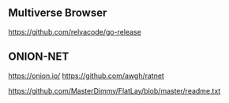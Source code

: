 ## Multiverse Browser

https://github.com/relvacode/go-release

## ONION-NET
https://onion.io/
https://github.com/awgh/ratnet

https://github.com/MasterDimmy/FlatLay/blob/master/readme.txt
